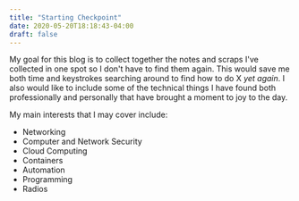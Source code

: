 ```yaml
---
title: "Starting Checkpoint"
date: 2020-05-20T18:18:43-04:00
draft: false
---
```


My goal for this blog is to collect together the notes and scraps I've collected in one spot so I don't have to find them again. This would save me both time and keystrokes searching around to find how to do X *yet again*. I also would like to include some of the technical things I have found both professionally and personally that have brought a moment to joy to the day.

My main interests that I may cover include:
 - Networking
 - Computer and Network Security
 - Cloud Computing
 - Containers
 - Automation
 - Programming
 - Radios